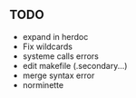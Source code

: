 ## TODO
- expand in herdoc
- Fix wildcards
- systeme calls errors
- edit makefile (.secondary...)
- merge syntax error
- norminette